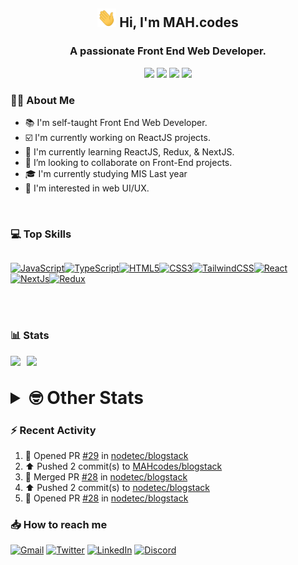 <h2 align="center"><img src="./Hi.gif" width="30px" height="30px"> Hi, I'm MAH.codes</h2>

<h3 align="center">A passionate Front End Web Developer.</h3>

<div align="center">
  <a href="https://www.linux.org"><img src="https://img.shields.io/badge/OS-Linux-e06c75?style=for-the-badge&logoColor=7287fd&logo=linux&color=7287fd&labelColor=1E1E2E" /></a>
	<a href="https://archlinux.org"><img src="https://img.shields.io/badge/DISTRO-Arch-56b6c2?style=for-the-badge&logo=arch-linux&logoColor=7287fd&color=7287fd&labelColor=1E1E2E" /></a>
	<a href="https://dwm.suckless.org"><img src="https://img.shields.io/badge/WM-DWM-005577?style=for-the-badge&logo=dwm&color=7287fd&logoColor=7287fd&labelColor=1E1E2E" /></a>
	<a href="https://neovim.io"><img src="https://img.shields.io/badge/IDE-Neovim-98c379?style=for-the-badge&logo=neovim&color=7287fd&logoColor=7287fd&labelColor=1E1E2E" /></a>
</div>

### :man_technologist: About Me

- :books: I'm self-taught Front End Web Developer.
- :ballot_box_with_check: I'm currently working on ReactJS projects.
- :dart: I'm currently learning ReactJS, Redux, & NextJS.
- :eyes: I’m looking to collaborate on Front-End projects.
- :mortar_board: I'm currently studying MIS Last year
- :art: I'm interested in web UI/UX.

<br>

### :computer: Top Skills

<div style="display:flex;">

<a href="https://developer.mozilla.org/en-US/docs/Web/JavaScript" target="_blank" rel="noreferrer"><img
    src="https://raw.githubusercontent.com/danielcranney/readme-generator/main/public/icons/skills/javascript-colored.svg"
    width="36" height="36" alt="JavaScript" /></a><a href="https://www.typescriptlang.org/" target="_blank"
  rel="noreferrer"><img
    src="https://raw.githubusercontent.com/danielcranney/readme-generator/main/public/icons/skills/typescript-colored.svg"
    width="36" height="36" alt="TypeScript" /></a><a href="https://developer.mozilla.org/en-US/docs/Glossary/HTML5"
  target="_blank" rel="noreferrer"><img
    src="https://raw.githubusercontent.com/danielcranney/readme-generator/main/public/icons/skills/html5-colored.svg"
    width="36" height="36" alt="HTML5" /></a><a href="https://www.w3.org/TR/CSS/#css" target="_blank"
  rel="noreferrer"><img
    src="https://raw.githubusercontent.com/danielcranney/readme-generator/main/public/icons/skills/css3-colored.svg"
    width="36" height="36" alt="CSS3" /></a><a href="https://tailwindcss.com/" target="_blank" rel="noreferrer"><img
    src="https://raw.githubusercontent.com/danielcranney/readme-generator/main/public/icons/skills/tailwindcss-colored.svg"
    width="36" height="36" alt="TailwindCSS" /></a><a href="https://reactjs.org/" target="_blank" rel="noreferrer"><img
    src="https://raw.githubusercontent.com/danielcranney/readme-generator/main/public/icons/skills/react-colored.svg"
    width="36" height="36" alt="React" /></a><a href="https://nextjs.org/docs" target="_blank" rel="noreferrer"><img
    src="https://raw.githubusercontent.com/danielcranney/readme-generator/main/public/icons/skills/nextjs-colored.svg"
    width="36" height="36" alt="NextJs" /></a><a href="https://redux.js.org/" target="_blank" rel="noreferrer"><img
    src="https://raw.githubusercontent.com/danielcranney/readme-generator/main/public/icons/skills/redux-colored.svg"
    width="36" height="36" alt="Redux" /></a>

</div>

<br>
<br>

### :bar_chart: Stats

<img src="https://github-readme-stats.vercel.app/api?username=MAHcodes&show_icons=true&locale=en" width="49%" /><span style="display:inline-block;width:2%"></span><img src="https://github-readme-streak-stats.herokuapp.com/?user=MAHcodes&" width="49%" />

<br>

<details>
<summary style="font-size: 1.75rem; font-weight: bold;"><strong style="font-size: 1.75rem; font-weight: bold;"> 🤓 Other Stats </strong></summary>

<a href="https://www.github.com/mahcodes"><img src="https://komarev.com/ghpvc/?username=MAHcodes&style=for-the-badge" alt="MAHcodes github profile views" /></a>
<a href="https://wakatime.com/@44eeab2c-51f5-4574-a918-82e5b17d9c49"><img src="https://wakatime.com/badge/user/44eeab2c-51f5-4574-a918-82e5b17d9c49.svg?style=for-the-badge" alt="Total time coded since Jun 29 2022" /></a>

<!--START_SECTION:waka-->
![Lines of code](https://img.shields.io/badge/From%20Hello%20World%20I%27ve%20Written-255%20Thousand%20lines%20of%20code-blue)

**🐱 My GitHub Data** 

> 🏆 302 Contributions in the Year 2023
 > 
> 📦 341.4 kB Used in GitHub's Storage 
 > 
> 💼 Opted to Hire
 > 
> 📜 27 Public Repositories 
 > 
> 🔑 8 Private Repositories  
 > 
**I'm a Night 🦉** 

```text
🌞 Morning    170 commits    ███░░░░░░░░░░░░░░░░░░░░░░   14.86% 
🌆 Daytime    272 commits    ██████░░░░░░░░░░░░░░░░░░░   23.78% 
🌃 Evening    451 commits    █████████░░░░░░░░░░░░░░░░   39.42% 
🌙 Night      251 commits    █████░░░░░░░░░░░░░░░░░░░░   21.94%

```
📅 **I'm Most Productive on Monday** 

```text
Monday       201 commits    ████░░░░░░░░░░░░░░░░░░░░░   17.57% 
Tuesday      162 commits    ███░░░░░░░░░░░░░░░░░░░░░░   14.16% 
Wednesday    134 commits    ███░░░░░░░░░░░░░░░░░░░░░░   11.71% 
Thursday     143 commits    ███░░░░░░░░░░░░░░░░░░░░░░   12.5% 
Friday       165 commits    ███░░░░░░░░░░░░░░░░░░░░░░   14.42% 
Saturday     173 commits    ███░░░░░░░░░░░░░░░░░░░░░░   15.12% 
Sunday       166 commits    ███░░░░░░░░░░░░░░░░░░░░░░   14.51%

```


📊 **This Week I Spent My Time On** 

```text
⌚︎ Time Zone: Asia/Beirut

💬 Programming Languages: 
TypeScript               26 hrs 41 mins      ████████████████████░░░░░   81.68% 
Lua                      2 hrs 24 mins       █░░░░░░░░░░░░░░░░░░░░░░░░   7.35% 
CSS                      40 mins             ░░░░░░░░░░░░░░░░░░░░░░░░░   2.07% 
JavaScript               36 mins             ░░░░░░░░░░░░░░░░░░░░░░░░░   1.85% 
Bash                     26 mins             ░░░░░░░░░░░░░░░░░░░░░░░░░   1.35%

🔥 Editors: 
Neovim                   32 hrs 40 mins      █████████████████████████   100.0%

🐱‍💻 Projects: 
NoteBin                  20 hrs 15 mins      ███████████████░░░░░░░░░░   61.99% 
blogstack                7 hrs 57 mins       ██████░░░░░░░░░░░░░░░░░░░   24.35% 
dotfiles                 3 hrs 20 mins       ██░░░░░░░░░░░░░░░░░░░░░░░   10.21% 
Unknown Project          17 mins             ░░░░░░░░░░░░░░░░░░░░░░░░░   0.92% 
canadiansouq.com         13 mins             ░░░░░░░░░░░░░░░░░░░░░░░░░   0.71%

💻 Operating System: 
Linux                    32 hrs 40 mins      █████████████████████████   100.0%

```

**I Mostly Code in JavaScript** 

```text
JavaScript               14 repos            █████████████░░░░░░░░░░░░   51.85% 
Python                   3 repos             ██░░░░░░░░░░░░░░░░░░░░░░░   11.11% 
HTML                     2 repos             █░░░░░░░░░░░░░░░░░░░░░░░░   7.41% 
PHP                      2 repos             █░░░░░░░░░░░░░░░░░░░░░░░░   7.41% 
TypeScript               2 repos             █░░░░░░░░░░░░░░░░░░░░░░░░   7.41%

```



 Last Updated on 28/01/2023 18:38:28 UTC
<!--END_SECTION:waka-->

</details>

### :zap: Recent Activity

<!--RECENT_ACTIVITY:start-->
1. 💪 Opened PR [#29](https://github.com/nodetec/blogstack/pull/29) in [nodetec/blogstack](https://github.com/nodetec/blogstack)<br>
2. ⬆️ Pushed 2 commit(s) to [MAHcodes/blogstack](https://github.com/MAHcodes/blogstack)<br>
3. 🎉 Merged PR [#28](https://github.com/nodetec/blogstack/pull/28) in [nodetec/blogstack](https://github.com/nodetec/blogstack)<br>
4. ⬆️ Pushed 2 commit(s) to [nodetec/blogstack](https://github.com/nodetec/blogstack)<br>
5. 💪 Opened PR [#28](https://github.com/nodetec/blogstack/pull/28) in [nodetec/blogstack](https://github.com/nodetec/blogstack)<br>
<!--RECENT_ACTIVITY:end-->

### :inbox_tray: How to reach me

[![Gmail](https://img.shields.io/badge/Gmail-D14836?style=for-the-badge&logo=gmail&logoColor=white)](mailto:mahdotcodes@gmail.com)
[![Twitter](https://img.shields.io/badge/Twitter-1DA1F2?style=for-the-badge&logo=twitter&logoColor=white)](https://twitter.com/MAHcodes)
[![LinkedIn](https://img.shields.io/badge/LinkedIn-0077B5?style=for-the-badge&logo=linkedin&logoColor=white)](https://www.linkedin.com/in/mah-codes-66b0671b7/)
[![Discord](https://img.shields.io/badge/Discord-7289DA?style=for-the-badge&logo=discord&logoColor=white)](https://discord.com/users/404595695195258880)
